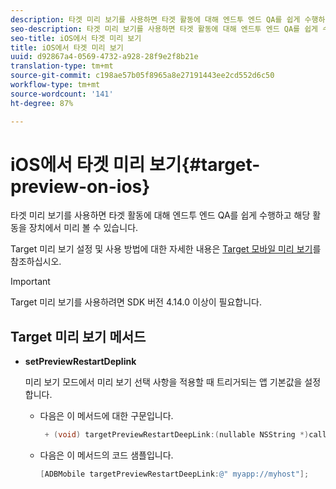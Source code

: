```yaml
---
description: 타겟 미리 보기를 사용하면 타겟 활동에 대해 엔드투 엔드 QA를 쉽게 수행하고 해당 활동을 장치에서 미리 볼 수 있습니다.
seo-description: 타겟 미리 보기를 사용하면 타겟 활동에 대해 엔드투 엔드 QA를 쉽게 수행하고 해당 활동을 장치에서 미리 볼 수 있습니다.
seo-title: iOS에서 타겟 미리 보기
title: iOS에서 타겟 미리 보기
uuid: d92867a4-0569-4732-a928-28f9e2f8b21e
translation-type: tm+mt
source-git-commit: c198ae57b05f8965a8e27191443ee2cd552d6c50
workflow-type: tm+mt
source-wordcount: '141'
ht-degree: 87%

---
```



# iOS에서 타겟 미리 보기{#target-preview-on-ios}

타겟 미리 보기를 사용하면 타겟 활동에 대해 엔드투 엔드 QA를 쉽게 수행하고 해당 활동을 장치에서 미리 볼 수 있습니다.

Target 미리 보기 설정 및 사용 방법에 대한 자세한 내용은 [Target 모바일 미리 보기](https://docs.adobe.com/content/help/ko-KR/target/using/implement-target/mobile-apps/target-mobile-preview.html)를 참조하십시오.

>[!IMPORTANT]
>
>Target 미리 보기를 사용하려면 SDK 버전 4.14.0 이상이 필요합니다.

## Target 미리 보기 메서드

* **setPreviewRestartDeplink**

   미리 보기 모드에서 미리 보기 선택 사항을 적용할 때 트리거되는 앱 기본값을 설정합니다.

   * 다음은 이 메서드에 대한 구문입니다.

      ```objective-c
       + (void) targetPreviewRestartDeepLink:(nullable NSString *)callbackURL;
      ```

   * 다음은 이 메서드의 코드 샘플입니다.

      ```objective-c
      [ADBMobile targetPreviewRestartDeepLink:@" myapp://myhost"]; 
      ```
